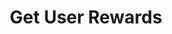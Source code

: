 ---
title: Get User Rewards
excerpt: Retrieves rewards of a specific customer.
api:
  file: v1.json
  operationId: get-user-rewards
deprecated: false
hidden: true
metadata:
  title: ''
  description: ''
  robots: index
next:
  description: ''
---
